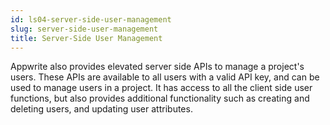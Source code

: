 ```yaml
---
id: ls04-server-side-user-management
slug: server-side-user-management
title: Server-Side User Management
---
```


Appwrite also provides elevated server side APIs to manage a project's users. These APIs are available to all users with a valid API key, and can be used to manage users in a project. It has access to all the client side user functions, but also provides additional functionality such as creating and deleting users, and updating user attributes.

